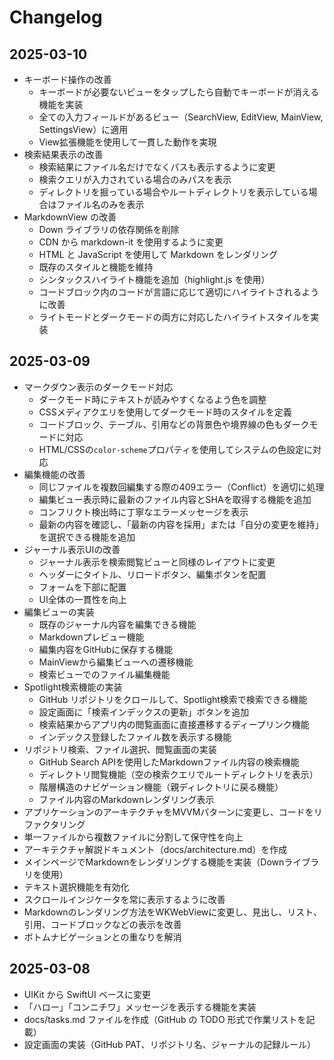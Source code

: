 # Changelog

## 2025-03-10
- キーボード操作の改善
  - キーボードが必要ないビューをタップしたら自動でキーボードが消える機能を実装
  - 全ての入力フィールドがあるビュー（SearchView, EditView, MainView, SettingsView）に適用
  - View拡張機能を使用して一貫した動作を実現
- 検索結果表示の改善
  - 検索結果にファイル名だけでなくパスも表示するように変更
  - 検索クエリが入力されている場合のみパスを表示
  - ディレクトリを掘っている場合やルートディレクトリを表示している場合はファイル名のみを表示
- MarkdownView の改善
  - Down ライブラリの依存関係を削除
  - CDN から markdown-it を使用するように変更
  - HTML と JavaScript を使用して Markdown をレンダリング
  - 既存のスタイルと機能を維持
  - シンタックスハイライト機能を追加（highlight.js を使用）
  - コードブロック内のコードが言語に応じて適切にハイライトされるように改善
  - ライトモードとダークモードの両方に対応したハイライトスタイルを実装

## 2025-03-09
- マークダウン表示のダークモード対応
  - ダークモード時にテキストが読みやすくなるよう色を調整
  - CSSメディアクエリを使用してダークモード時のスタイルを定義
  - コードブロック、テーブル、引用などの背景色や境界線の色もダークモードに対応
  - HTML/CSSの`color-scheme`プロパティを使用してシステムの色設定に対応
- 編集機能の改善
  - 同じファイルを複数回編集する際の409エラー（Conflict）を適切に処理
  - 編集ビュー表示時に最新のファイル内容とSHAを取得する機能を追加
  - コンフリクト検出時に丁寧なエラーメッセージを表示
  - 最新の内容を確認し、「最新の内容を採用」または「自分の変更を維持」を選択できる機能を追加
- ジャーナル表示UIの改善
  - ジャーナル表示を検索閲覧ビューと同様のレイアウトに変更
  - ヘッダーにタイトル、リロードボタン、編集ボタンを配置
  - フォームを下部に配置
  - UI全体の一貫性を向上
- 編集ビューの実装
  - 既存のジャーナル内容を編集できる機能
  - Markdownプレビュー機能
  - 編集内容をGitHubに保存する機能
  - MainViewから編集ビューへの遷移機能
  - 検索ビューでのファイル編集機能
- Spotlight検索機能の実装
  - GitHub リポジトリをクロールして、Spotlight検索で検索できる機能
  - 設定画面に「検索インデックスの更新」ボタンを追加
  - 検索結果からアプリ内の閲覧画面に直接遷移するディープリンク機能
  - インデックス登録したファイル数を表示する機能
- リポジトリ検索、ファイル選択、閲覧画面の実装
  - GitHub Search APIを使用したMarkdownファイル内容の検索機能
  - ディレクトリ閲覧機能（空の検索クエリでルートディレクトリを表示）
  - 階層構造のナビゲーション機能（親ディレクトリに戻る機能）
  - ファイル内容のMarkdownレンダリング表示
- アプリケーションのアーキテクチャをMVVMパターンに変更し、コードをリファクタリング
- 単一ファイルから複数ファイルに分割して保守性を向上
- アーキテクチャ解説ドキュメント（docs/architecture.md）を作成
- メインページでMarkdownをレンダリングする機能を実装（Downライブラリを使用）
- テキスト選択機能を有効化
- スクロールインジケータを常に表示するように改善
- Markdownのレンダリング方法をWKWebViewに変更し、見出し、リスト、引用、コードブロックなどの表示を改善
- ボトムナビゲーションとの重なりを解消

## 2025-03-08
- UIKit から SwiftUI ベースに変更
- 「ハロー」「コンニチワ」メッセージを表示する機能を実装
- docs/tasks.md ファイルを作成（GitHub の TODO 形式で作業リストを記載）
- 設定画面の実装（GitHub PAT、リポジトリ名、ジャーナルの記録ルール）
